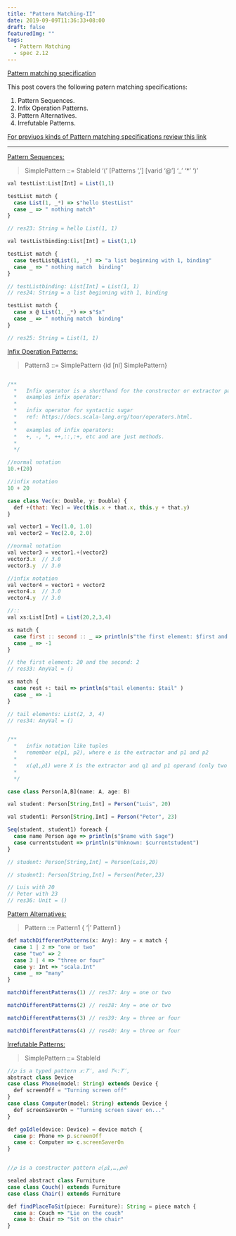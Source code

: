 ```yaml
---
title: "Pattern Matching-II"
date: 2019-09-09T11:36:33+08:00
draft: false
featuredImg: ""
tags: 
  - Pattern Matching 
  - spec 2.12
---
```



[Pattern matching specification](https://www.scala-lang.org/files/archive/spec/2.12/08-pattern-matching.html)

This post covers the following patern matching specifications:

1. Pattern Sequences.
2. Infix Operation Patterns.
3. Pattern Alternatives.
4. Irrefutable Patterns.

[For previuos kinds of Pattern matching specifications review this link](https://ldipotetjob.github.io/posts/pattern_matching1-8/)


---
[Pattern Sequences:](https://www.scala-lang.org/files/archive/spec/2.12/08-pattern-matching.html#pattern-sequences)

>SimplePattern ::= StableId ‘(’ [Patterns ‘,’] [varid ‘@’] ‘_’ ‘*’ ‘)’

```javascript
val testList:List[Int] = List(1,1)

testList match {
  case List(1, _*) => s"hello $testList"
  case _ => " nothing match"
}

// res23: String = hello List(1, 1)

val testListbinding:List[Int] = List(1,1)

testList match {
  case testList@List(1, _*) => "a list beginning with 1, binding"
  case _ => " nothing match  binding"
}

// testListbinding: List[Int] = List(1, 1)
// res24: String = a list beginning with 1, binding

testList match {
  case x @ List(1, _*) => s"$x"
  case _ => " nothing match  binding"
}

// res25: String = List(1, 1)
```

[Infix Operation Patterns:](https://www.scala-lang.org/files/archive/spec/2.12/08-pattern-matching.html#infix-operation-patterns)

>Pattern3  ::=  SimplePattern {id [nl] SimplePattern}

```javascript

/**
  *   Infix operator is a shorthand for the constructor or extractor pattern
  *   examples infix operator:
  *   
  *   infix operator for syntactic sugar
  *   ref: https://docs.scala-lang.org/tour/operators.html.
  *   
  *   examples of infix operators:
  *   +, -, *, ++,::,:+, etc and are just methods.
  *
  */

//normal notation
10.+(20)

//infix notation
10 + 20

case class Vec(x: Double, y: Double) {
  def +(that: Vec) = Vec(this.x + that.x, this.y + that.y)
}

val vector1 = Vec(1.0, 1.0)
val vector2 = Vec(2.0, 2.0)

//normal notation
val vector3 = vector1.+(vector2)
vector3.x  // 3.0
vector3.y  // 3.0

//infix notation
val vector4 = vector1 + vector2
vector4.x  // 3.0
vector4.y  // 3.0

//::
val xs:List[Int] = List(20,2,3,4)

xs match {
  case first :: second :: _ => println(s"the first element: $first and the second: $second" )
  case _ => -1
}

// the first element: 20 and the second: 2
// res33: AnyVal = ()

xs match {
  case rest +: tail => println(s"tail elements: $tail" )
  case _ => -1
}

// tail elements: List(2, 3, 4) 
// res34: AnyVal = ()


/**
  *   infix notation like tuples
  *   remember e(p1, p2), where e is the extractor and p1 and p2
  *   
  *   x(𝑞1,𝑝1) were X is the extractor and q1 and p1 operand (only two operands)
  *
  */

case class Person[A,B](name: A, age: B)

val student: Person[String,Int] = Person("Luis", 20)

val student1: Person[String,Int] = Person("Peter", 23)

Seq(student, student1) foreach {
  case name Person age => println(s"$name with $age")
  case currentstudent => println(s"Unknown: $currentstudent")
}

// student: Person[String,Int] = Person(Luis,20)

// student1: Person[String,Int] = Person(Peter,23)

// Luis with 20
// Peter with 23
// res36: Unit = ()

```

[Pattern Alternatives:](https://www.scala-lang.org/files/archive/spec/2.12/08-pattern-matching.html#pattern-alternatives)

>Pattern   ::=  Pattern1 { ‘|’ Pattern1 }

```javascript
def matchDifferentPatterns(x: Any): Any = x match {
  case 1 | 2 => "one or two"
  case "two" => 2
  case 3 | 4 => "three or four"  
  case y: Int => "scala.Int"
  case _ => "many"
}

matchDifferentPatterns(1) // res37: Any = one or two

matchDifferentPatterns(2) // res38: Any = one or two

matchDifferentPatterns(3) // res39: Any = three or four

matchDifferentPatterns(4) // res40: Any = three or four
```

[Irrefutable Patterns:](https://www.scala-lang.org/files/archive/spec/2.12/08-pattern-matching.html#irrefutable-patterns)

>SimplePattern   ::=  StableId   

```javascript
//𝑝 is a typed pattern 𝑥:𝑇′, and 𝑇<:𝑇′,
abstract class Device
case class Phone(model: String) extends Device {
  def screenOff = "Turning screen off"
}
case class Computer(model: String) extends Device {
  def screenSaverOn = "Turning screen saver on..."
}

def goIdle(device: Device) = device match {
  case p: Phone => p.screenOff
  case c: Computer => c.screenSaverOn
}


//𝑝 is a constructor pattern 𝑐(𝑝1,…,𝑝𝑛)

sealed abstract class Furniture
case class Couch() extends Furniture
case class Chair() extends Furniture

def findPlaceToSit(piece: Furniture): String = piece match {
  case a: Couch => "Lie on the couch"
  case b: Chair => "Sit on the chair"
}
```